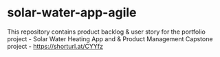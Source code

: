 # solar-water-app-agile
This repository contains product backlog &amp; user story for the portfolio project - Solar Water Heating App and &amp;
Product Management Capstone project - https://shorturl.at/CYYfz
